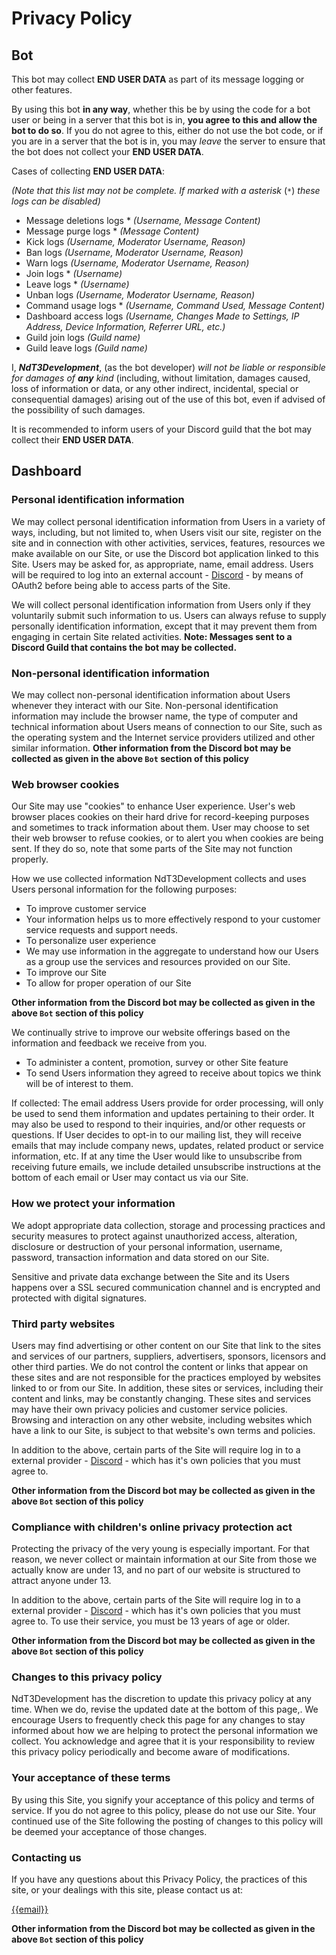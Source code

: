 # Privacy Policy

## Bot

This bot may collect **END USER DATA** as part of its message logging or other features.

By using this bot **in any way**, whether this be by using the code for a bot user or being in a server that this bot is in, **you agree to this and allow the bot to do so**. If you do not agree to this, either do not use the bot code, or if you are in a server that the bot is in, you may _leave_ the server to ensure that the bot does not collect your **END USER DATA**.

Cases of collecting **END USER DATA**:

_(Note that this list may not be complete. If marked with a asterisk_ (`*`) _these logs can be disabled)_

- Message deletions logs * _(Username, Message Content)_
- Message purge logs * _(Message Content)_
- Kick logs _(Username, Moderator Username, Reason)_
- Ban logs _(Username, Moderator Username, Reason)_
- Warn logs _(Username, Moderator Username, Reason)_
- Join logs * _(Username)_
- Leave logs * _(Username)_
- Unban logs _(Username, Moderator Username, Reason)_
- Command usage logs * _(Username, Command Used, Message Content)_
- Dashboard access logs _(Username, Changes Made to Settings, IP Address, Device Information, Referrer URL, etc.)_
- Guild join logs _(Guild name)_
- Guild leave logs _(Guild name)_

I, ***NdT3Development***, (as the bot developer) _will not be liable or responsible for damages of_ ***any*** _kind_ (including, without limitation, damages caused, loss of information or data, or any other indirect, incidental, special or consequential damages) arising out of the use of this bot, even if advised of the possibility of such damages.

It is recommended to inform users of your Discord guild that the bot may collect their **END USER DATA**.

## Dashboard

### Personal identification information

We may collect personal identification information from Users in a variety of ways, including, but not limited to, when Users visit our site, register on the site and in connection with other activities, services, features, resources we make available on our Site, or use the Discord bot application linked to this Site. Users may be asked for, as appropriate, name, email address. Users will be required to log into an external account - [Discord](https://discordapp.com) - by means of OAuth2 before being able to access parts of the Site.

We will collect personal identification information from Users only if they voluntarily submit such information to us. Users can always refuse to supply personally identification information, except that it may prevent them from engaging in certain Site related activities. **Note: Messages sent to a Discord Guild that contains the bot may be collected.**

### Non-personal identification information

We may collect non-personal identification information about Users whenever they interact with our Site. Non-personal identification information may include the browser name, the type of computer and technical information about Users means of connection to our Site, such as the operating system and the Internet service providers utilized and other similar information. **Other information from the Discord bot may be collected as given in the above `Bot` section of this policy**

### Web browser cookies

Our Site may use "cookies" to enhance User experience. User's web browser places cookies on their hard drive for record-keeping purposes and sometimes to track information about them. User may choose to set their web browser to refuse cookies, or to alert you when cookies are being sent. If they do so, note that some parts of the Site may not function properly.

How we use collected information
NdT3Development collects and uses Users personal information for the following purposes:

- To improve customer service
- Your information helps us to more effectively respond to your customer service requests and support needs.
- To personalize user experience
- We may use information in the aggregate to understand how our Users as a group use the services and resources provided on our Site.
- To improve our Site
- To allow for proper operation of our Site

 **Other information from the Discord bot may be collected as given in the above `Bot` section of this policy**

We continually strive to improve our website offerings based on the information and feedback we receive from you.
- To administer a content, promotion, survey or other Site feature
- To send Users information they agreed to receive about topics we think will be of interest to them.

If collected: The email address Users provide for order processing, will only be used to send them information and updates pertaining to their order. It may also be used to respond to their inquiries, and/or other requests or questions. If User decides to opt-in to our mailing list, they will receive emails that may include company news, updates, related product or service information, etc. If at any time the User would like to unsubscribe from receiving future emails, we include detailed unsubscribe instructions at the bottom of each email or User may contact us via our Site.

### How we protect your information

We adopt appropriate data collection, storage and processing practices and security measures to protect against unauthorized access, alteration, disclosure or destruction of your personal information, username, password, transaction information and data stored on our Site.

Sensitive and private data exchange between the Site and its Users happens over a SSL secured communication channel and is encrypted and protected with digital signatures. 

### Third party websites

Users may find advertising or other content on our Site that link to the sites and services of our partners, suppliers, advertisers, sponsors, licensors and other third parties. We do not control the content or links that appear on these sites and are not responsible for the practices employed by websites linked to or from our Site. In addition, these sites or services, including their content and links, may be constantly changing. These sites and services may have their own privacy policies and customer service policies. Browsing and interaction on any other website, including websites which have a link to our Site, is subject to that website\'s own terms and policies.

In addition to the above, certain parts of the Site will require log in to a external provider - [Discord](https://discordapp.com) - which has it's own policies that you must agree to.

 **Other information from the Discord bot may be collected as given in the above `Bot` section of this policy**

### Compliance with children\'s online privacy protection act

Protecting the privacy of the very young is especially important. For that reason, we never collect or maintain information at our Site from those we actually know are under 13, and no part of our website is structured to attract anyone under 13.

In addition to the above, certain parts of the Site will require log in to a external provider - [Discord](https://discordapp.com) - which has it's own policies that you must agree to. To use their service, you must be 13 years of age or older.

 **Other information from the Discord bot may be collected as given in the above `Bot` section of this policy**


### Changes to this privacy policy

NdT3Development has the discretion to update this privacy policy at any time. When we do, revise the updated date at the bottom of this page,. We encourage Users to frequently check this page for any changes to stay informed about how we are helping to protect the personal information we collect. You acknowledge and agree that it is your responsibility to review this privacy policy periodically and become aware of modifications.

### Your acceptance of these terms

By using this Site, you signify your acceptance of this policy and terms of service. If you do not agree to this policy, please do not use our Site. Your continued use of the Site following the posting of changes to this policy will be deemed your acceptance of those changes.

### Contacting us

If you have any questions about this Privacy Policy, the practices of this site, or your dealings with this site, please contact us at:

[{{email}}](mailto:{{email}})

**Other information from the Discord bot may be collected as given in the above `Bot` section of this policy**